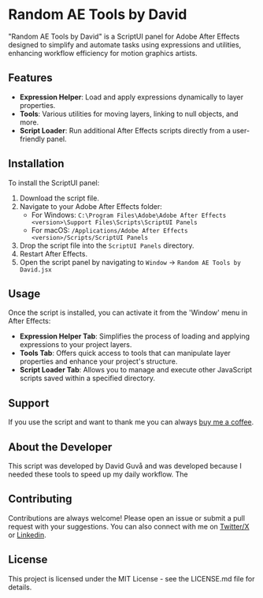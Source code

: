 # Random AE Tools by David

"Random AE Tools by David" is a ScriptUI panel for Adobe After Effects designed to simplify and automate tasks using expressions and utilities, enhancing workflow efficiency for motion graphics artists.

## Features

- **Expression Helper**: Load and apply expressions dynamically to layer properties.
- **Tools**: Various utilities for moving layers, linking to null objects, and more.
- **Script Loader**: Run additional After Effects scripts directly from a user-friendly panel.

## Installation

To install the ScriptUI panel:

1. Download the script file.
2. Navigate to your Adobe After Effects folder:
   - For Windows: `C:\Program Files\Adobe\Adobe After Effects <version>\Support Files\Scripts\ScriptUI Panels`
   - For macOS: `/Applications/Adobe After Effects <version>/Scripts/ScriptUI Panels`
3. Drop the script file into the `ScriptUI Panels` directory.
4. Restart After Effects.
5. Open the script panel by navigating to `Window` -> `Random AE Tools by David.jsx`

## Usage

Once the script is installed, you can activate it from the 'Window' menu in After Effects:

- **Expression Helper Tab**: Simplifies the process of loading and applying expressions to your project layers.
- **Tools Tab**: Offers quick access to tools that can manipulate layer properties and enhance your project's structure.
- **Script Loader Tab**: Allows you to manage and execute other JavaScript scripts saved within a specified directory.

## Support

If you use the script and want to thank me you can always [buy me a coffee](https://buymeacoffee.com/davidguva).

## About the Developer

This script was developed by David Guvå and was developed because I needed these tools to speed up my daily workflow. The 

## Contributing

Contributions are always welcome! Please open an issue or submit a pull request with your suggestions. You can also connect with me on [Twitter/X](https://twitter.com/davidguva) or [Linkedin](https://www.linkedin.com/in/davidguva).

## License

This project is licensed under the MIT License - see the LICENSE.md file for details.
